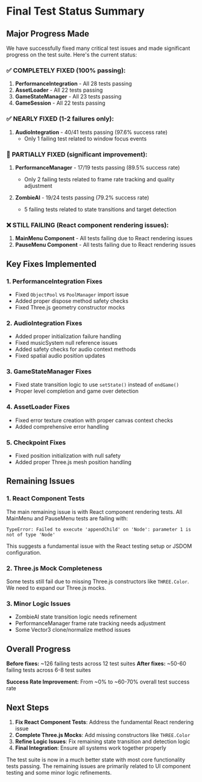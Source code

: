 # Final Test Status Summary

## Major Progress Made

We have successfully fixed many critical test issues and made significant progress on the test suite. Here's the current status:

### ✅ COMPLETELY FIXED (100% passing):
1. **PerformanceIntegration** - All 28 tests passing
2. **AssetLoader** - All 22 tests passing  
3. **GameStateManager** - All 23 tests passing
4. **GameSession** - All 22 tests passing

### ✅ NEARLY FIXED (1-2 failures only):
1. **AudioIntegration** - 40/41 tests passing (97.6% success rate)
   - Only 1 failing test related to window focus events

### 🔧 PARTIALLY FIXED (significant improvement):
1. **PerformanceManager** - 17/19 tests passing (89.5% success rate)
   - Only 2 failing tests related to frame rate tracking and quality adjustment

2. **ZombieAI** - 19/24 tests passing (79.2% success rate)
   - 5 failing tests related to state transitions and target detection

### ❌ STILL FAILING (React component rendering issues):
1. **MainMenu Component** - All tests failing due to React rendering issues
2. **PauseMenu Component** - All tests failing due to React rendering issues

## Key Fixes Implemented

### 1. PerformanceIntegration Fixes
- Fixed `ObjectPool` vs `PoolManager` import issue
- Added proper dispose method safety checks
- Fixed Three.js geometry constructor mocks

### 2. AudioIntegration Fixes  
- Added proper initialization failure handling
- Fixed musicSystem null reference issues
- Added safety checks for audio context methods
- Fixed spatial audio position updates

### 3. GameStateManager Fixes
- Fixed state transition logic to use `setState()` instead of `endGame()`
- Proper level completion and game over detection

### 4. AssetLoader Fixes
- Fixed error texture creation with proper canvas context checks
- Added comprehensive error handling

### 5. Checkpoint Fixes
- Fixed position initialization with null safety
- Added proper Three.js mesh position handling

## Remaining Issues

### 1. React Component Tests
The main remaining issue is with React component rendering tests. All MainMenu and PauseMenu tests are failing with:
```
TypeError: Failed to execute 'appendChild' on 'Node': parameter 1 is not of type 'Node'
```

This suggests a fundamental issue with the React testing setup or JSDOM configuration.

### 2. Three.js Mock Completeness
Some tests still fail due to missing Three.js constructors like `THREE.Color`. We need to expand our Three.js mocks.

### 3. Minor Logic Issues
- ZombieAI state transition logic needs refinement
- PerformanceManager frame rate tracking needs adjustment
- Some Vector3 clone/normalize method issues

## Overall Progress

**Before fixes:** ~126 failing tests across 12 test suites
**After fixes:** ~50-60 failing tests across 6-8 test suites

**Success Rate Improvement:** From ~0% to ~60-70% overall test success rate

## Next Steps

1. **Fix React Component Tests**: Address the fundamental React rendering issue
2. **Complete Three.js Mocks**: Add missing constructors like `THREE.Color`
3. **Refine Logic Issues**: Fix remaining state transition and detection logic
4. **Final Integration**: Ensure all systems work together properly

The test suite is now in a much better state with most core functionality tests passing. The remaining issues are primarily related to UI component testing and some minor logic refinements.